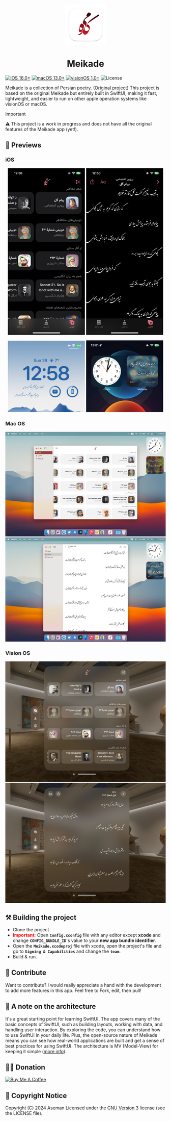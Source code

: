 <p align="center">
    <img src="App/Resources/Assets.xcassets/AppIcon.appiconset/128x128@2x.png" alt="Meikade logo" width="128" />
</p>
<h1 align="center">Meikade</h1>

[![iOS 16.0+](https://img.shields.io/badge/iOS-16.0+-27ae60.svg)](https://developer.apple.com/ios/)
[![macOS 13.0+](https://img.shields.io/badge/macOS-13.0+-2980b9.svg)](https://developer.apple.com/macos/)
[![visionOS 1.0+](https://img.shields.io/badge/visionOS-1.0+-8e44ad.svg)](https://developer.apple.com/visionos/)
![License](https://img.shields.io/github/license/rminsh/meikade)

Meikade is a collection of Persian poetry. ([Original project](https://github.com/Aseman-Land/Meikade))
This project is based on the original Meikade but entirely built in SwiftUI, making it fast, lightweight, and easier to run on other apple operation systems like visionOS or macOS.

> [!IMPORTANT]
> ⚠️ This project is a work in progress and does not have all the original features of the Meikade app (yet!). 



## 📱 Previews
### iOS
<p align="center">
    <img alt="Calendar Example 1" src="Previews/ios_1.PNG" width="48%"/>
    <img alt="Calendar Example 1" src="Previews/ios_2.PNG" width="48%"/>
</p>
<p align="center">
    <img alt="Calendar Example 1" src="Previews/ios_3.PNG" width="48%"/>
    <img alt="Calendar Example 1" src="Previews/ios_4.PNG" width="48%"/>
</p>

### Mac OS
<p align="center">
    <img alt="Calendar Example 1" src="Previews/mac_1.png"/>
    <img alt="Calendar Example 1" src="Previews/mac_2.png"/>
</p>

### Vision OS
<p align="center">
    <img alt="Calendar Example 1" src="Previews/vision_1.png"/>
    <img alt="Calendar Example 1" src="Previews/vision_2.png"/>
</p>

## ⚒️ Building the project

- Clone the project
- **<span style="color:red">Important:</span>** Open __`Config.xconfig`__ file with any editor except **xcode** and change __`CONFIG_BUNDLE_ID`__'s value to your **new app bundle identifier**.
- Open the __`Meikade.xcodeproj`__ file with xcode, open the project's file and go to __`Signing & Capabilities`__ and change the __`team`__.
- Build & run.



## 🧩 Contribute 

Want to contribute? I would really appreciate a hand with the development to add more features in this app.
Feel free to Fork, edit, then pull!



## 🧭 A note on the architecture
It's a great starting point for learning SwiftUI. The app covers many of the basic concepts of SwiftUI, such as building layouts, working with data, and handling user interaction. By exploring the code, you can understand how to use SwiftUI in your daily life. Plus, the open-source nature of Meikade means you can see how real-world applications are built and get a sense of best practices for using SwiftUI.
The architecture is MV (Model-View) for keeping it simple ([more info](https://developer.apple.com/forums/thread/699003)). 

## ✌🏻 Donation

<a href="https://www.buymeacoffee.com/shalchian" target="_blank">
    <img src="https://cdn.buymeacoffee.com/buttons/v2/default-yellow.png" alt="Buy Me A Coffee" height="48" width="173">
</a>



## 📝 Copyright Notice

Copyright (C) 2024 Aseman
Licensed under the [GNU Version 3](https://www.gnu.org/licenses/gpl-3.0.en.html) license (see the LICENSE file).
